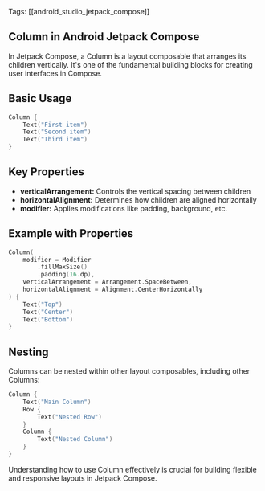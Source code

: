Tags: [[android_studio_jetpack_compose]]

## Column in Android Jetpack Compose

In Jetpack Compose, a Column is a layout composable that arranges its children vertically. It's one of the fundamental building blocks for creating user interfaces in Compose.

## Basic Usage

```kotlin
Column {
    Text("First item")
    Text("Second item")
    Text("Third item")
}
```

## Key Properties

- **verticalArrangement:** Controls the vertical spacing between children
- **horizontalAlignment:** Determines how children are aligned horizontally
- **modifier:** Applies modifications like padding, background, etc.

## Example with Properties

```kotlin
Column(
    modifier = Modifier
        .fillMaxSize()
        .padding(16.dp),
    verticalArrangement = Arrangement.SpaceBetween,
    horizontalAlignment = Alignment.CenterHorizontally
) {
    Text("Top")
    Text("Center")
    Text("Bottom")
}
```

## Nesting

Columns can be nested within other layout composables, including other Columns:

```kotlin
Column {
    Text("Main Column")
    Row {
        Text("Nested Row")
    }
    Column {
        Text("Nested Column")
    }
}
```

Understanding how to use Column effectively is crucial for building flexible and responsive layouts in Jetpack Compose.